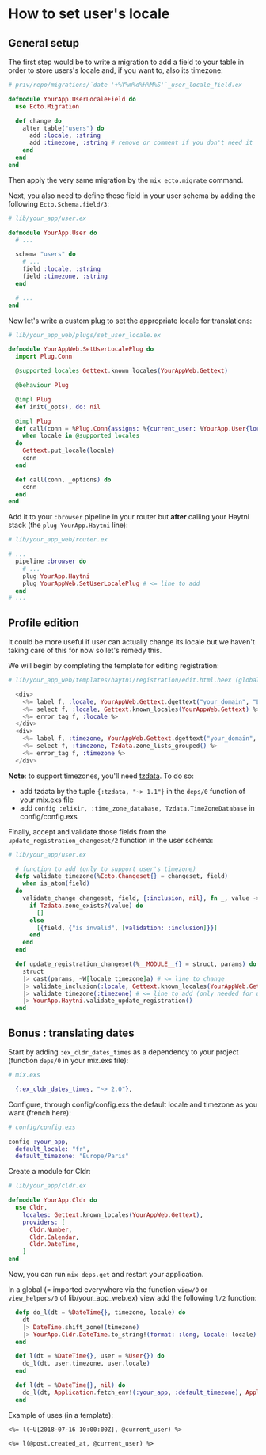# How to set user's locale

## General setup

The first step would be to write a migration to add a field to your table in order to store users's locale and, if you want to, also its timezone:

```elixir
# priv/repo/migrations/`date '+%Y%m%d%H%M%S'`_user_locale_field.ex

defmodule YourApp.UserLocaleField do
  use Ecto.Migration

  def change do
    alter table("users") do
      add :locale, :string
      add :timezone, :string # remove or comment if you don't need it
    end
  end
end
```

Then apply the very same migration by the `mix ecto.migrate` command.

Next, you also need to define these field in your user schema by adding the following `Ecto.Schema.field/3`:

```elixir
# lib/your_app/user.ex

defmodule YourApp.User do
  # ...

  schema "users" do
    # ...
    field :locale, :string
    field :timezone, :string
  end

  # ...
end
```

Now let's write a custom plug to set the appropriate locale for translations:

```elixir
# lib/your_app_web/plugs/set_user_locale.ex

defmodule YourAppWeb.SetUserLocalePlug do
  import Plug.Conn

  @supported_locales Gettext.known_locales(YourAppWeb.Gettext)

  @behaviour Plug

  @impl Plug
  def init(_opts), do: nil

  @impl Plug
  def call(conn = %Plug.Conn{assigns: %{current_user: %YourApp.User{locale: locale}}}, _options)
    when locale in @supported_locales
  do
    Gettext.put_locale(locale)
    conn
  end

  def call(conn, _options) do
    conn
  end
end
```

Add it to your `:browser` pipeline in your router but **after** calling your Haytni stack (the `plug YourApp.Haytni` line):

```elixir
# lib/your_app_web/router.ex

# ...
  pipeline :browser do
    # ...
    plug YourApp.Haytni
    plug YourAppWeb.SetUserLocalePlug # <= line to add
  end
# ...
```

## Profile edition

It could be more useful if user can actually change its locale but we haven't taking care of this for now so let's remedy this.

We will begin by completing the template for editing registration:

```eex
# lib/your_app_web/templates/haytni/registration/edit.html.heex (global) or lib/your_app_web/templates/haytni/user/registration/edit.html.heex (scoped)

  <div>
    <%= label f, :locale, YourAppWeb.Gettext.dgettext("your_domain", "Locale") %>
    <%= select f, :locale, Gettext.known_locales(YourAppWeb.Gettext) %>
    <%= error_tag f, :locale %>
  </div>
  <div>
    <%= label f, :timezone, YourAppWeb.Gettext.dgettext("your_domain", "Timezone") %>
    <%= select f, :timezone, Tzdata.zone_lists_grouped() %>
    <%= error_tag f, :timezone %>
  </div>
```

**Note**: to support timezones, you'll need [tzdata](https://hex.pm/packages/tzdata). To do so:

* add tzdata by the tuple `{:tzdata, "~> 1.1"}` in the `deps/0` function of your mix.exs file
* add `config :elixir, :time_zone_database, Tzdata.TimeZoneDatabase` in config/config.exs

Finally, accept and validate those fields from the `update_registration_changeset/2` function in the user schema:

```elixir
# lib/your_app/user.ex

  # function to add (only to support user's timezone)
  defp validate_timezone(%Ecto.Changeset{} = changeset, field)
    when is_atom(field)
  do
    validate_change changeset, field, {:inclusion, nil}, fn _, value ->
      if Tzdata.zone_exists?(value) do
        []
      else
        [{field, {"is invalid", [validation: :inclusion]}}]
      end
    end
  end

  def update_registration_changeset(%__MODULE__{} = struct, params) do
    struct
    |> cast(params, ~W[locale timezone]a) # <= line to change
    |> validate_inclusion(:locale, Gettext.known_locales(YourAppWeb.Gettext)) # <= line to add
    |> validate_timezone(:timezone) # <= line to add (only needed for user to have a timezone)
    |> YourApp.Haytni.validate_update_registration()
  end
```

## Bonus : translating dates

Start by adding `:ex_cldr_dates_times` as a dependency to your project (function `deps/0` in your mix.exs file):

```elixir
# mix.exs

  {:ex_cldr_dates_times, "~> 2.0"},
```

Configure, through config/config.exs the default locale and timezone as you want (french here):

```elixir
# config/config.exs

config :your_app,
  default_locale: "fr",
  default_timezone: "Europe/Paris"
```

Create a module for Cldr:

```elixir
# lib/your_app/cldr.ex

defmodule YourApp.Cldr do
  use Cldr,
    locales: Gettext.known_locales(YourAppWeb.Gettext),
    providers: [
      Cldr.Number,
      Cldr.Calendar,
      Cldr.DateTime,
    ]
end
```

Now, you can run `mix deps.get` and restart your application.

In a global (= imported everywhere via the function `view/0` or `view_helpers/0` of lib/your_app_web.ex) view add the following `l/2` function:

```elixir
  defp do_l(dt = %DateTime{}, timezone, locale) do
    dt
    |> DateTime.shift_zone!(timezone)
    |> YourApp.Cldr.DateTime.to_string!(format: :long, locale: locale)
  end

  def l(dt = %DateTime{}, user = %User{}) do
    do_l(dt, user.timezone, user.locale)
  end

  def l(dt = %DateTime{}, nil) do
    do_l(dt, Application.fetch_env!(:your_app, :default_timezone), Application.fetch_env!(:your_app, :default_locale))
  end
```

Example of uses (in a template):

```
<%= l(~U[2018-07-16 10:00:00Z], @current_user) %>

<%= l(@post.created_at, @current_user) %>
```

